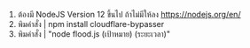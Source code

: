 1. ต้องมี NodeJS Version 12 ขึ้นไป ถ้าไม่มีให้ลง https://nodejs.org/en/
2. พิมคําสั่ง | npm install cloudflare-bypasser
3. พิมคําสั่ง | "node flood.js (เป้าหมาย) (ระยะเวลา)"
